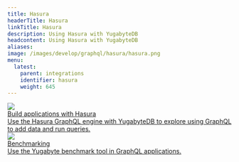 ```yaml
---
title: Hasura
headerTitle: Hasura
linkTitle: Hasura
description: Using Hasura with YugabyteDB
headcontent: Using Hasura with YugabyteDB
aliases:
image: /images/develop/graphql/hasura/hasura.png
menu:
  latest:
    parent: integrations
    identifier: hasura
    weight: 645
---
```



<div class="row">

  <div class="col-12 col-md-6 col-lg-12 col-xl-6">
    <a class="section-link icon-offset" href="hasura-1/">
      <div class="head">
        <img class="icon" src="/images/develop/graphql/hasura/hasura.png" aria-hidden="true"/>
        <div class="title">Build applications with Hasura</div>
      </div>
      <div class="body">
          Use the Hasura GraphQL engine with YugabyteDB to explore using GraphQL to add data and run queries.
      </div>
    </a>
  </div>

  <div class="col-12 col-md-6 col-lg-12 col-xl-6">
    <a class="section-link icon-offset" href="graphql/">
      <div class="head">
        <img class="icon" src="/images/develop/graphql/hasura/hasura.png" aria-hidden="true"/>
        <div class="title">Benchmarking</div>
      </div>
      <div class="body">
          Use the Yugabyte benchmark tool in GraphQL applications.
      </div>
    </a>
  </div>

</div>